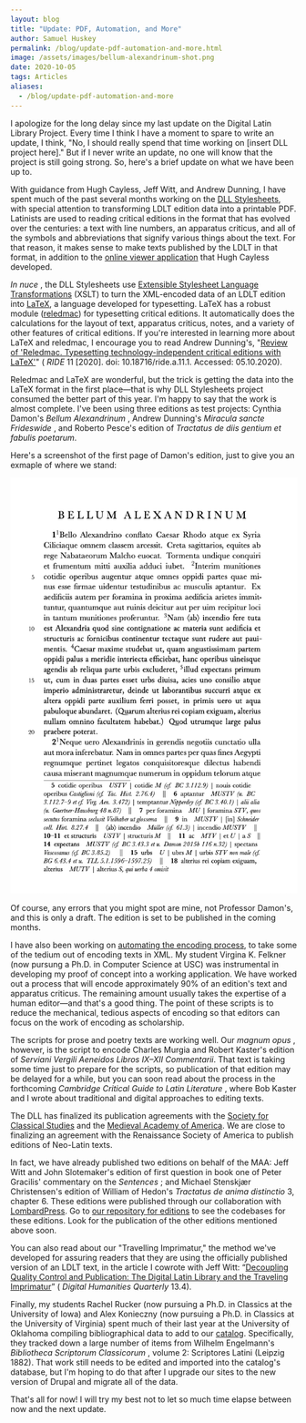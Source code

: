 ```yaml
---
layout: blog
title: "Update: PDF, Automation, and More"
author: Samuel Huskey
permalink: /blog/update-pdf-automation-and-more.html
image: /assets/images/bellum-alexandrinum-shot.png
date: 2020-10-05
tags: Articles
aliases:
  - /blog/update-pdf-automation-and-more
---
```


I apologize for the long delay since my last update on the Digital Latin Library Project. Every time I think I have a moment to spare to write an update, I think, "No, I should really spend that time working on [insert DLL project here]." But if I never write an update, no one will know that the project is still going strong. So, here's a brief update on what we have been up to.

With guidance from Hugh Cayless, Jeff Witt, and Andrew Dunning, I have spent much of the past several months working on the [DLL Stylesheets](https://github.com/DigitalLatin/DLL-Stylesheets), with special attention to transforming LDLT edition data into a printable PDF. Latinists are used to reading critical editions in the format that has evolved over the centuries: a text with line numbers, an apparatus criticus, and all of the symbols and abbreviations that signify various things about the text. For that reason, it makes sense to make texts published by the LDLT in that format, in addition to the [online viewer application](https://ldlt.digitallatin.org/) that Hugh Cayless developed.

_In nuce_ , the DLL Stylesheets use [Extensible Stylesheet Language Transformations](https://en.wikipedia.org/wiki/XSLT) (XSLT) to turn the XML-encoded data of an LDLT edition into [LaTeX](https://en.wikipedia.org/wiki/LaTeX), a language developed for typesetting. LaTeX has a robust module ([reledmac](https://www.ctan.org/pkg/reledmac)) for typesetting critical editions. It automatically does the calculations for the layout of text, apparatus criticus, notes, and a variety of other features of critical editions. If you're interested in learning more about LaTeX and reledmac, I encourage you to read Andrew Dunning's, "[Review of 'Reledmac. Typesetting technology-independent critical editions with LaTeX'](https://ride.i-d-e.de/issues/issue-11/reledmac/)" ( _RIDE_ 11 [2020]. doi: 10.18716/ride.a.11.1. Accessed: 05.10.2020).

Reledmac and LaTeX are wonderful, but the trick is getting the data into the LaTeX format in the first place—that is why DLL Stylesheets project consumed the better part of this year. I'm happy to say that the work is almost complete. I've been using three editions as test projects: Cynthia Damon's _Bellum Alexandrinum_ , Andrew Dunning's _Miracula sancte Frideswide_ , and Roberto Pesce's edition of _Tractatus de diis gentium et fabulis poetarum_.

Here's a screenshot of the first page of Damon's edition, just to give you an exmaple of where we stand:

![Bellum Alexandrinum](/assets/images/bellum-alexandrinum-shot.png)

Of course, any errors that you might spot are mine, not Professor Damon's, and this is only a draft. The edition is set to be published in the coming months.

I have also been working on [automating the encoding process](https://github.com/DigitalLatin/automation), to take some of the tedium out of encoding texts in XML. My student Virgina K. Felkner (now pursung a Ph.D. in Computer Science at USC) was instrumental in developing my proof of concept into a working application. We have worked out a process that will encode approximately 90% of an edition's text and apparatus criticus. The remaining amount usually takes the expertise of a human editor—and that's a good thing. The point of these scripts is to reduce the mechanical, tedious aspects of encoding so that editors can focus on the work of encoding as scholarship.

The scripts for prose and poetry texts are working well. Our _magnum opus_ , however, is the script to encode Charles Murgia and Robert Kaster's edition of _Serviani Vergili Aeneidos Libros IX–XII Commentarii_. That text is taking some time just to prepare for the scripts, so publication of that edition may be delayed for a while, but you can soon read about the process in the forthcoming _Cambridge Critical Guide to Latin Literature_ , where Bob Kaster and I wrote about traditional and digital approaches to editing texts.

The DLL has finalized its publication agreements with the [Society for Classical Studies](https://classicalstudies.org/publications-and-research/ldlt-scs-guidelines) and the [Medieval Academy of America](https://www.medievalacademy.org/page/LDLTSubmissions). We are close to finalizing an agreement with the Renaissance Society of America to publish editions of Neo-Latin texts.

In fact, we have already published two editions on behalf of the MAA: Jeff Witt and John Slotemaker's edition of first question in book one of Peter Gracilis' commentary on the _Sentences_ ; and Michael Stenskjær Christensen's edition of William of Hedon's _Tractatus de anima distinctio_ 3, chapter 6. These editions were published through our collaboration with [LombardPress](https://lombardpress.org/). Go to [our repository for editions](https://github.com/Library-of-Digital-Latin-Texts) to see the codebases for these editions. Look for the publication of the other editions mentioned above soon.

You can also read about our "Travelling Imprimatur," the method we've developed for assuring readers that they are using the officially published version of an LDLT text, in the article I cowrote with Jeff Witt: “[Decoupling Quality Control and Publication: The Digital Latin Library and the Traveling Imprimatur](http://digitalhumanities.org/dhq/vol/13/4/000438/000438.html)” ( _Digital Humanities Quarterly_ 13.4).

Finally, my students Rachel Rucker (now pursuing a Ph.D. in Classics at the University of Iowa) and Alex Konieczny (now pursuing a Ph.D. in Classics at the University of Virginia) spent much of their last year at the University of Oklahoma compiling bibliographical data to add to our [catalog](http://catalog.digitallatin.org/). Specifically, they tracked down a large number of items from Wilhelm Engelmann's _Bibliotheca Scriptorum Classicorum_ , volume 2: Scriptores Latini (Leipzig 1882). That work still needs to be edited and imported into the catalog's database, but I'm hoping to do that after I upgrade our sites to the new version of Drupal and migrate all of the data.

That's all for now! I will try my best not to let so much time elapse between now and the next update.

